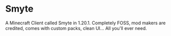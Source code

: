# Smyte
A Minecraft Client called Smyte in 1.20.1. Completely FOSS, mod makers are credited, comes with custom packs, clean UI... All you'll ever need.
